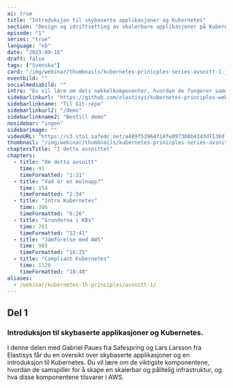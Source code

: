 ```yaml
---
ai: true
title: "Introduksjon til skybaserte applikasjoner og Kubernetes"
section: "Design og idriftsetting av skalerbare applikasjoner på Kubernetes"
episode: "1"
series: "true"
language: "nb"
date: "2023-09-18"
draft: false
tags: ["Svenska"]
card: "/img/webinar/thumbnails/kubernetes-prinicples-series-avsnitt-1.jpeg"
eventbild: ""
socialmediabild: ""
intro: "Du vil lære om dets nøkkelkomponenter, hvordan de fungerer sammen for å skape en skalerbar og pålitelig infrastruktur, og hva disse komponentene tilsvarer i AWS."
sidebarlinkurl: "https://github.com/elastisys/kubernetes-principles-webinar-series"
sidebarlinkname: "Til Git-repo"
sidebarlinkurl2: "/demo"
sidebarlinkname2: "Bestill demo"
nosidebar: "ingen"
sidebarimage: ""
videoURL: "https://s3.sto1.safedc.net/a489f53964f14fe897308b4243d7138d:processedvideos/safespring-elastisys_webcast_episode_1/master.m3u8"
thumbnail: "/img/webinar/thumbnails/kubernetes-prinicples-series-avsnitt-1.jpeg"
chaptersTitle: "I dette avsnittet"
chapters:
  - title: "Om detta avsnitt"
    time: 91
    timeFormatted: "1:31"
  - title: "Vad är en molnapp?"
    time: 154
    timeFormatted: "2:34"
  - title: "Intro Kubernetes"
    time: 386
    timeFormatted: "6:26"
  - title: "Grunderna i K8s"
    time: 761
    timeFormatted: "12:41"
  - title: "Jämförelse med AWS"
    time: 985
    timeFormatted: "16:25"
  - title: "Compliant Kubernetes"
    time: 1120
    timeFormatted: "18:40"
aliases:
  - /webinar/kubernetes-15-principles/avsnitt-1/
---
```

## Del 1

### Introduksjon til skybaserte applikasjoner og Kubernetes.

I denne delen med Gabriel Paues fra Safespring og Lars Larsson fra Elastisys får du en oversikt over skybaserte applikasjoner og en introduksjon til Kubernetes. Du vil lære om de viktigste komponentene, hvordan de samspiller for å skape en skalerbar og pålitelig infrastruktur, og hva disse komponentene tilsvarer i AWS.
